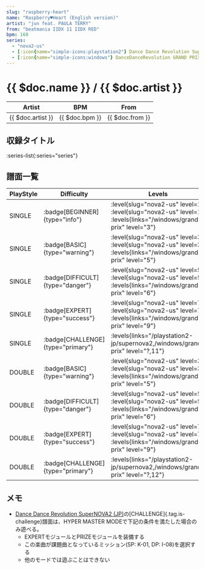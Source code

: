 ```yaml
---
slug: "raspberry-heart"
name: "Raspberry♥Heart (English version)"
artist: "jun feat. PAULA TERRY"
from: "beatmania IIDX 11 IIDX RED"
bpm: 160
series:
  - "nova2-us"
  - [:icon{name="simple-icons:playstation2"} Dance Dance Revolution SuperNOVA2 :icon{name="flag:jp-4x3"}](/playstation2-jp/supernova2)
  - [:icon{name="simple-icons:windows"} DanceDanceRevolution GRAND PRIX (グランプリプレー)](/windows/grand-prix)
---
```


# {{ $doc.name }} / {{ $doc.artist }}

|Artist|BPM|From|
|------|---|----|
|{{ $doc.artist }}|{{ $doc.bpm }}|{{ $doc.from }}|

## 収録タイトル

:series-list{:series="series"}

## 譜面一覧

|PlayStyle|Difficulty|Levels|Notes|Movie|
|---------|----------|------|-----|-----|
|SINGLE| :badge[BEGINNER]{type="info"}|<div class="field is-grouped is-grouped-multiline"> :level{slug="nova2-us" level=1} :level{slug="nova2-us" level=1}  :levels{links="/windows/grand-prix" level="3"}</div>|128/0||
|SINGLE| :badge[BASIC]{type="warning"}|<div class="field is-grouped is-grouped-multiline"> :level{slug="nova2-us" level=3} :level{slug="nova2-us" level=3}  :levels{links="/windows/grand-prix" level="5"}</div>|188/3||
|SINGLE| :badge[DIFFICULT]{type="danger"}|<div class="field is-grouped is-grouped-multiline"> :level{slug="nova2-us" level=5} :level{slug="nova2-us" level=5}  :levels{links="/windows/grand-prix" level="6"}</div>|237/5||
|SINGLE| :badge[EXPERT]{type="success"}|<div class="field is-grouped is-grouped-multiline"> :level{slug="nova2-us" level=7} :level{slug="nova2-us" level=7}  :levels{links="/windows/grand-prix" level="9"}</div>|291/8||
|SINGLE| :badge[CHALLENGE]{type="primary"}| :levels{links="/playstation2-jp/supernova2,/windows/grand-prix" level="?,11"}|314/1||
|DOUBLE| :badge[BASIC]{type="warning"}|<div class="field is-grouped is-grouped-multiline"> :level{slug="nova2-us" level=3} :level{slug="nova2-us" level=3}  :levels{links="/windows/grand-prix" level="5"}</div>|193/3||
|DOUBLE| :badge[DIFFICULT]{type="danger"}|<div class="field is-grouped is-grouped-multiline"> :level{slug="nova2-us" level=5} :level{slug="nova2-us" level=5}  :levels{links="/windows/grand-prix" level="6"}</div>|240/8||
|DOUBLE| :badge[EXPERT]{type="success"}|<div class="field is-grouped is-grouped-multiline"> :level{slug="nova2-us" level=7} :level{slug="nova2-us" level=7}  :levels{links="/windows/grand-prix" level="9"}</div>|295/15||
|DOUBLE| :badge[CHALLENGE]{type="primary"}| :levels{links="/playstation2-jp/supernova2,/windows/grand-prix" level="?,12"}|331/0||

## メモ

- [Dance Dance Revolution SuperNOVA2 (JP)](/series/nova2-jp)の[CHALLENGE]{.tag.is-challenge}譜面は、HYPER MASTER MODEで下記の条件を満たした場合のみ遊べる。
  - EXPERTモジュールとPRIZEモジュールを装備する
  - この楽曲が課題曲となっているミッション(SP: K-01, DP: I-08)を選択する
  - 他のモードでは遊ぶことはできない
